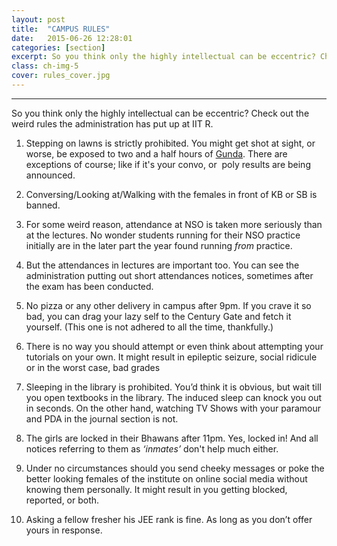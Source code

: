 ```yaml
---
layout: post
title:  "CAMPUS RULES"
date:   2015-06-26 12:28:01
categories: [section]
excerpt: So you think only the highly intellectual can be eccentric? Check out the weird rules the administration has put up at IIT R.
class: ch-img-5
cover: rules_cover.jpg
---
```

--------------------------------------------------------------------------------

So you think only the highly intellectual can be eccentric? Check out the weird rules the administration has put up at IIT R.  

1. Stepping on lawns is strictly prohibited. You might get shot at sight, or worse, be exposed to two and a half hours of [Gunda](https://www.youtube.com/watch?v=L2bFsQWaDTg). There are exceptions of course; like if it's your convo, or  poly results are being announced.  

2. Conversing/Looking at/Walking with the females in front of KB or SB is banned.  

3. For some weird reason, attendance at NSO is taken more seriously than at the lectures. No wonder students running for their NSO practice initially are in the later part the year found running _from_ practice.

4. But the attendances in lectures are important too. You can see the administration putting out short attendances notices, sometimes after the exam has been conducted.

5. No pizza or any other delivery in campus after 9pm. If you crave it so bad, you can drag your lazy self to the Century Gate and fetch it yourself. (This one is not adhered to all the time, thankfully.)

6. There is no way you should attempt or even think about attempting your tutorials on your own. It might result in epileptic seizure, social ridicule or in the worst case, bad grades 

7. Sleeping in the library is prohibited. You’d think it is obvious, but wait till you open textbooks in the library. The induced sleep can knock you out in seconds. On the other hand, watching TV Shows with your paramour and PDA in the journal section is not.

8. The girls are locked in their Bhawans after 11pm. Yes, locked in! And all notices referring to them as _‘inmates’_ don't help much either.

9. Under no circumstances should you send cheeky messages or poke the better looking females of the institute on online social media without knowing them personally. It might result in you getting blocked, reported, or both.

10. Asking a fellow fresher his JEE rank is fine. As long as you don’t offer yours in response.
